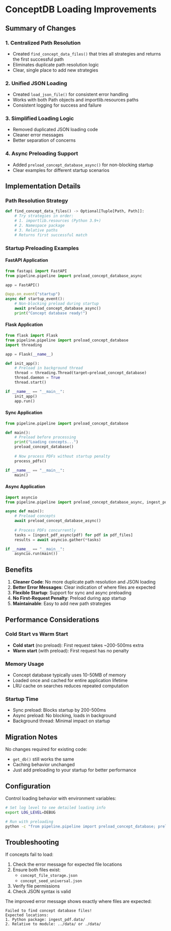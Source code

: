 # ConceptDB Loading Improvements

## Summary of Changes

### 1. **Centralized Path Resolution**
- Created `find_concept_data_files()` that tries all strategies and returns the first successful path
- Eliminates duplicate path resolution logic
- Clear, single place to add new strategies

### 2. **Unified JSON Loading**
- Created `load_json_file()` for consistent error handling
- Works with both Path objects and importlib.resources paths
- Consistent logging for success and failure

### 3. **Simplified Loading Logic**
- Removed duplicated JSON loading code
- Cleaner error messages
- Better separation of concerns

### 4. **Async Preloading Support**
- Added `preload_concept_database_async()` for non-blocking startup
- Clear examples for different startup scenarios

## Implementation Details

### Path Resolution Strategy
```python
def find_concept_data_files() -> Optional[Tuple[Path, Path]]:
    # Try strategies in order:
    # 1. importlib.resources (Python 3.9+)
    # 2. Namespace package
    # 3. Relative paths
    # Returns first successful match
```

### Startup Preloading Examples

#### FastAPI Application
```python
from fastapi import FastAPI
from pipeline.pipeline import preload_concept_database_async

app = FastAPI()

@app.on_event("startup")
async def startup_event():
    # Non-blocking preload during startup
    await preload_concept_database_async()
    print("Concept database ready!")
```

#### Flask Application
```python
from flask import Flask
from pipeline.pipeline import preload_concept_database
import threading

app = Flask(__name__)

def init_app():
    # Preload in background thread
    thread = threading.Thread(target=preload_concept_database)
    thread.daemon = True
    thread.start()

if __name__ == "__main__":
    init_app()
    app.run()
```

#### Sync Application
```python
from pipeline.pipeline import preload_concept_database

def main():
    # Preload before processing
    print("Loading concepts...")
    preload_concept_database()
    
    # Now process PDFs without startup penalty
    process_pdfs()

if __name__ == "__main__":
    main()
```

#### Async Application
```python
import asyncio
from pipeline.pipeline import preload_concept_database_async, ingest_pdf_async

async def main():
    # Preload concepts
    await preload_concept_database_async()
    
    # Process PDFs concurrently
    tasks = [ingest_pdf_async(pdf) for pdf in pdf_files]
    results = await asyncio.gather(*tasks)

if __name__ == "__main__":
    asyncio.run(main())
```

## Benefits

1. **Cleaner Code**: No more duplicate path resolution and JSON loading
2. **Better Error Messages**: Clear indication of where files are expected
3. **Flexible Startup**: Support for sync and async preloading
4. **No First-Request Penalty**: Preload during app startup
5. **Maintainable**: Easy to add new path strategies

## Performance Considerations

### Cold Start vs Warm Start
- **Cold start** (no preload): First request takes ~200-500ms extra
- **Warm start** (with preload): First request has no penalty

### Memory Usage
- Concept database typically uses 10-50MB of memory
- Loaded once and cached for entire application lifetime
- LRU cache on searches reduces repeated computation

### Startup Time
- Sync preload: Blocks startup by 200-500ms
- Async preload: No blocking, loads in background
- Background thread: Minimal impact on startup

## Migration Notes

No changes required for existing code:
- `get_db()` still works the same
- Caching behavior unchanged
- Just add preloading to your startup for better performance

## Configuration

Control loading behavior with environment variables:
```bash
# Set log level to see detailed loading info
export LOG_LEVEL=DEBUG

# Run with preloading
python -c "from pipeline.pipeline import preload_concept_database; preload_concept_database()"
```

## Troubleshooting

If concepts fail to load:
1. Check the error message for expected file locations
2. Ensure both files exist:
   - `concept_file_storage.json`
   - `concept_seed_universal.json`
3. Verify file permissions
4. Check JSON syntax is valid

The improved error message shows exactly where files are expected:
```
Failed to find concept database files!
Expected locations:
1. Python package: ingest_pdf.data/
2. Relative to module: ../data/ or ./data/
```
